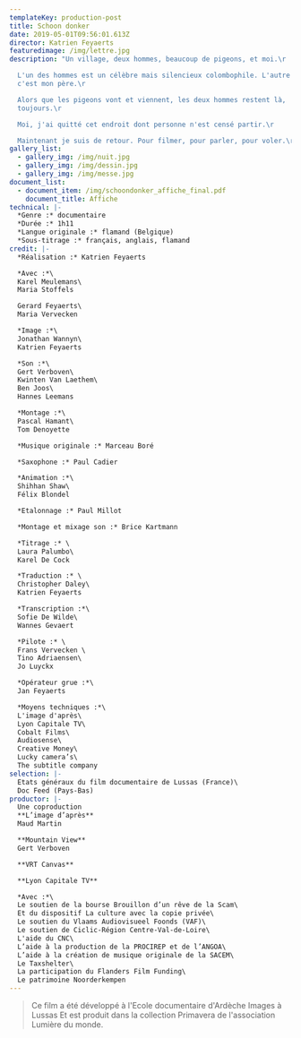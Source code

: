 ```yaml
---
templateKey: production-post
title: Schoon donker
date: 2019-05-01T09:56:01.613Z
director: Katrien Feyaerts
featuredimage: /img/lettre.jpg
description: "Un village, deux hommes, beaucoup de pigeons, et moi.\r

  L'un des hommes est un célèbre mais silencieux colombophile. L'autre homme,
  c'est mon père.\r

  Alors que les pigeons vont et viennent, les deux hommes restent là,
  toujours.\r

  Moi, j'ai quitté cet endroit dont personne n'est censé partir.\r

  Maintenant je suis de retour. Pour filmer, pour parler, pour voler.\r\n"
gallery_list:
  - gallery_img: /img/nuit.jpg
  - gallery_img: /img/dessin.jpg
  - gallery_img: /img/messe.jpg
document_list:
  - document_item: /img/schoondonker_affiche_final.pdf
    document_title: Affiche
technical: |-
  *Genre :* documentaire
  *Durée :* 1h11
  *Langue originale :* flamand (Belgique)
  *Sous-titrage :* français, anglais, flamand
credit: |-
  *Réalisation :* Katrien Feyaerts

  *Avec :*\
  Karel Meulemans\
  Maria Stoffels

  Gerard Feyaerts\
  Maria Vervecken

  *Image :*\
  Jonathan Wannyn\
  Katrien Feyaerts

  *Son :*\
  Gert Verboven\
  Kwinten Van Laethem\
  Ben Joos\
  Hannes Leemans

  *Montage :*\
  Pascal Hamant\
  Tom Denoyette

  *Musique originale :* Marceau Boré

  *Saxophone :* Paul Cadier

  *Animation :*\
  Shihhan Shaw\
  Félix Blondel

  *Etalonnage :* Paul Millot

  *Montage et mixage son :* Brice Kartmann

  *Titrage :* \
  Laura Palumbo\
  Karel De Cock

  *Traduction :* \
  Christopher Daley\
  Katrien Feyaerts

  *Transcription :*\
  Sofie De Wilde\
  Wannes Gevaert

  *Pilote :* \
  Frans Vervecken \
  Tino Adriaensen\
  Jo Luyckx

  *Opérateur grue :*\
  Jan Feyaerts

  *Moyens techniques :*\
  L'image d'après\
  Lyon Capitale TV\
  Cobalt Films\
  Audiosense\
  Creative Money\
  Lucky camera’s\
  The subtitle company
selection: |-
  Etats généraux du film documentaire de Lussas (France)\
  Doc Feed (Pays-Bas)
productor: |-
  Une coproduction
  **L’image d’après** 
  Maud Martin

  **Mountain View**
  Gert Verboven

  **VRT Canvas**

  **Lyon Capitale TV**

  *Avec :*\
  Le soutien de la bourse Brouillon d’un rêve de la Scam\
  Et du dispositif La culture avec la copie privée\
  Le soutien du Vlaams Audiovisueel Foonds (VAF)\
  Le soutien de Ciclic-Région Centre-Val-de-Loire\
  L'aide du CNC\
  L’aide à la production de la PROCIREP et de l’ANGOA\
  L’aide à la création de musique originale de la SACEM\
  Le Taxshelter\
  La participation du Flanders Film Funding\
  Le patrimoine Noorderkempen
---
```

> Ce film a été développé à l'Ecole documentaire d'Ardèche Images à Lussas
> Et est produit dans la collection Primavera de l'association Lumière du monde.